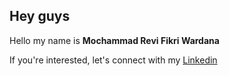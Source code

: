 ## Hey guys 

<!--
**revifikri/revifikri** is a ✨ _special_ ✨ repository because its `README.md` (this file) appears on your GitHub profile.-->

Hello my name is **Mochammad Revi Fikri Wardana** <br>

If you're interested, let's connect with my [Linkedin](https://www.linkedin.com/in/revifikri/)
